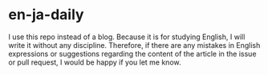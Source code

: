# en-ja-daily
I use this repo instead of a blog.
Because it is for studying English, I will write it without any discipline.
Therefore, if there are any mistakes in English expressions or suggestions regarding the content of the article in the issue or pull request,
I would be happy if you let me know.
